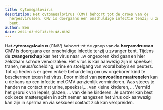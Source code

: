 ```yaml
---
title: Cytomegalovirus
description: Het cytomegalovirus (CMV) behoort tot de groep van de
  herpesvirussen. CMV is doorgaans een onschuldige infectie tenzij u zwanger
  bent.
author: Ben
date: 2021-03-02T15:20:48.659Z
---
```

Het **cytomegalovirus** (CMV) behoort tot de groep van de **herpesvirussen**. CMV is doorgaans een onschuldige infectie tenzij u zwanger bent. Tijdens de **zwangerschap** kan het virus naar uw ongeboren kind gaan en hier zeldzaam schade veroorzaken. Het virus is kan aanwezig zijn in speeksel, tranen, neusafscheiding, urine en stoelgang van vooral baby’s en peuters. Tot op heden is er geen enkele behandeling om uw ongeboren kind te beschermen tegen het virus.  Door middel van **eenvoudige maatregelen** kan u de kans op een infectie met CMV aanzienlijk verminderen.  Was steeds je handen na contact met urine, speeksel,… van kleine kinderen, … Vermijd het gebruik van lepels, glazen, … van kleine kinderen.  Je partner kan best ook deze maateregelen in acht nemen aangezien het virus ook aanwezig kan zijn in sperma en via seksueel contact zich kan verspreiden.